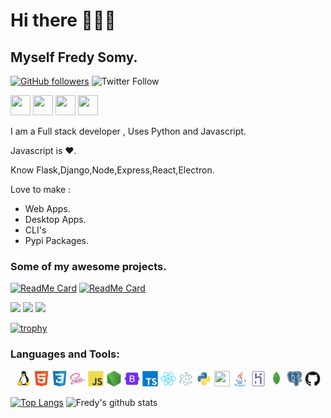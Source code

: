# <h1>Hi there 🙋🏻‍♂️ </h1>
## Myself Fredy Somy.


[![GitHub followers](https://img.shields.io/github/followers/fredysomy?style=social)]()
![Twitter Follow](https://img.shields.io/twitter/follow/FredySomy?style=social)


<a href="https://dev.to/fredysomy"><img height="32px" width="32px" src="https://encrypted-tbn0.gstatic.com/images?q=tbn:ANd9GcRgajA05XF6eHfhMRKT9EunERUm82WuKMe8MQ&usqp=CAU"></a>
<a href="https://linkedin.com/in/fredysomy"><img height="32px" width="32px" src="https://encrypted-tbn0.gstatic.com/images?q=tbn:ANd9GcRLmPdKRkCtqXB94svbTykR1XudgqXLhlolMQ&usqp=CAU"></a>
<a href="https://twitter.com/FredySomy"><img height="32px" width="32px" src="https://encrypted-tbn0.gstatic.com/images?q=tbn:ANd9GcQoaGWjOH7kQ2Vpv34G4VtDKSWVwkuqiPxV6Q&usqp=CAU"></a>
<a href="https://fredysomy.hashnode.dev"><img height="32px" width="32px" src="https://cdn.hashnode.com/res/hashnode/image/upload/v1592752137870/scHk9tTaA.png?auto=compressUQ1nKYMaA=w384-h384"></a>


I am a Full stack developer , Uses Python and Javascript.<br>

Javascript is ❤️.<br>

Know Flask,Django,Node,Express,React,Electron.<br>

Love to make :
 * Web Apps.
 * Desktop Apps.
 * CLI's
 * Pypi Packages.

### Some of my awesome projects.


[![ReadMe Card](https://github-readme-stats.vercel.app/api/pin/?username=fredysomy&repo=pysonDB&theme=shades-of-purple)](https://github.com/fredysomy/pysonDB)
[![ReadMe Card](https://github-readme-stats.vercel.app/api/pin/?username=fredysomy&repo=MarkdownIt&theme=shades-of-purple)](https://github.com/fredysomy/MarkdownIt) 

![](https://komarev.com/ghpvc/?username=fredysomy&color=010040&style=flat-square)
![](https://img.shields.io/github/followers/fredysomy?style=flat-square)
![](https://img.shields.io/github/stars/fredysomy?style=flat-square)



 [![trophy](https://github-profile-trophy.vercel.app/?username=fredysomy&margin-w=15&column=4&row=3)](https://github.com/ryo-ma/github-profile-trophy)
 

### Languages and Tools: 

<p align="center">
    <img src="https://raw.githubusercontent.com/devicons/devicon/master/icons/linux/linux-original.svg" width="25px" height="25px"/>
    <img src="https://raw.githubusercontent.com/devicons/devicon/master/icons/html5/html5-original.svg" width="25px" height="25px"/>
    <img src="https://raw.githubusercontent.com/devicons/devicon/master/icons/css3/css3-original.svg" width="25px" height="25px"/>
    <img src="https://raw.githubusercontent.com/devicons/devicon/master/icons/sass/sass-original.svg" width="25px" height="25px"/>
    <img src="https://raw.githubusercontent.com/devicons/devicon/master/icons/javascript/javascript-original.svg" width="25px" height="25px"/>
    <img src="https://raw.githubusercontent.com/devicons/devicon/master/icons/nodejs/nodejs-original.svg" width="25px" height="25px"/>
    <img src="https://raw.githubusercontent.com/devicons/devicon/master/icons/bootstrap/bootstrap-plain.svg" width="25px" height="25px"/>
    <img src="https://raw.githubusercontent.com/devicons/devicon/master/icons/typescript/typescript-original.svg" width="25px" height="25px"/>
    <img src="https://raw.githubusercontent.com/devicons/devicon/master/icons/react/react-original.svg" width="25px" height="25px"/>
    <img src="https://raw.githubusercontent.com/devicons/devicon/master/icons/electron/electron-original.svg" width="25px" height="25px"/>
    <img src="https://raw.githubusercontent.com/devicons/devicon/master/icons/python/python-original.svg" width="25px" height="25px"/>
    <img src="https://raw.githubusercontent.com/devicons/devicon/master/icons/rails/go-orginal.svg" width="25px" height="25px"/>
    <img src="https://raw.githubusercontent.com/devicons/devicon/master/icons/java/java-original.svg" width="25px" height="25px"/>
    <img src="https://raw.githubusercontent.com/devicons/devicon/master/icons/heroku/heroku-original.svg" width="25px" height="25px"/>
    <img src="https://raw.githubusercontent.com/devicons/devicon/master/icons/mongodb/mongodb-original.svg" width="25px" height="25px"/>
    <img src="https://raw.githubusercontent.com/devicons/devicon/master/icons/postgresql/postgresql-original.svg" width="25px" height="25px"/>
    <img src="https://raw.githubusercontent.com/devicons/devicon/master/icons/github/github-original.svg" width="25px" height="25px"/>
  </p>

[![Top Langs](https://github-readme-stats.vercel.app/api/top-langs/?username=fredysomy&layout=compact&langs_count=8)](https://github.com/fredysomy)
![Fredy's github stats](https://github-readme-stats.vercel.app/api?username=fredysomy&show_icons=true&hide=["issues"])
